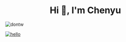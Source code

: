 <h1 align="center">Hi 👋, I'm Chenyu</h1>


<img src="https://github-readme-stats.vercel.app/api?username=dontw&show_icons=true" alt="dontw" />

[![hello](https://www.randos.online/u/dontw)](https://randos.online/u/dontw/next)

<!--
**dontw/dontw** is a ✨ _special_ ✨ repository because its `README.md` (this file) appears on your GitHub profile.

Here are some ideas to get you started:

- 🔭 I’m currently working on ...
- 🌱 I’m currently learning ...
- 👯 I’m looking to collaborate on ...
- 🤔 I’m looking for help with ...
- 💬 Ask me about ...
- 📫 How to reach me: ...
- 😄 Pronouns: ...
- ⚡ Fun fact: ...
-->
